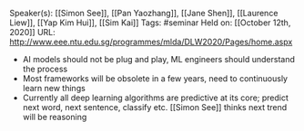 Speaker(s): [[Simon See]], [[Pan Yaozhang]], [[Jane Shen]], [[Laurence Liew]], [[Yap Kim Hui]], [[Sim Kai]]
Tags: #seminar
Held on: [[October 12th, 2020]]
URL: http://www.eee.ntu.edu.sg/programmes/mlda/DLW2020/Pages/home.aspx
- AI models should not be plug and play, ML engineers should understand the process
- Most frameworks will be obsolete in a few years, need to continuously learn new things
- Currently all deep learning algorithms are predictive at its core; predict next word, next sentence, classify etc. [[Simon See]] thinks next trend will be reasoning
